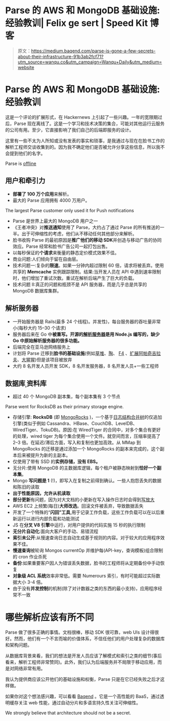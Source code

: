 # Parse 的 AWS 和 MongoDB 基础设施:经验教训| Felix ge sert | Speed Kit 博客

> 原文：<https://medium.baqend.com/parse-is-gone-a-few-secrets-about-their-infrastructure-91b3ab2fcf71?utm_source=wanqu.co&utm_campaign=Wanqu+Daily&utm_medium=website>

# Parse 的 AWS 和 MongoDB 基础设施:经验教训

这是一个评论的扩展形式，在 Hackernews 上引起了一些兴趣。一年的宽限期过后，Parse 现在离线了。这是一个学习和技术决策的集合，可能对其他运行云服务的公司有用。至少，它直接影响了我们自己的后端即服务的设计。

这里有一些不太为人所知或没有发表的事实和琐事，是我通过与现在在脸书工作的解析工程师交谈收集到的。因为我不确定他们是否被允许分享这些信息，所以我不会提到他们的名字。



Parse is [offline](https://status.parse.com/incidents/6mpkbscqw6p9)



## 用户和牵引力

*   **部署了 100 万个应用**来解析。
*   最大的 Parse 应用拥有 4000 万用户。



The largest Parse customer only used it for Push notifications



*   Parse 是世界上最大的 MongoDB 用户之一
*   《王者冲突》对**推送通知**使用了 Parse，大约占了通过 Parse 的所有推送的一半。出于可伸缩性的考虑，他们从不移动任何其他部分来解析。
*   脸书收购 Parse 的最初原因是**推广他们的移动 SDK**并创造与移动广告的协同效应。Parse 经常和脸书广告公司一起打包出售。
*   以每秒保证的**个请求**来衡量的静态定价模式效果不佳。
*   商业问题:人们倾向于留在自由层。
*   技术问题一:复杂的**限速**。如果一分钟内超过限制 60 倍，请求将被丢弃。使用共享的 **Memcache** 实例跟踪限制。结果:当开发人员在 API 中遇到速率限制时，他们增加了重试次数。重试在解析后端产生了巨大的负载。
*   技术问题 II:真正的问题和瓶颈不是 API 服务器，而是几乎总是共享的 MongoDB 数据库集群。

## 解析服务器

*   一开始服务器是 Rails(最多 24 个线程)。并发性)，每台服务器的吞吐量非常小(每秒大约 15–30 个请求)
*   服务器后来在 Go 中**被重写。开源的[解析服务器](https://github.com/ParsePlatform/parse-server)是用 Node.js 编写的，缺少 Go 中原始解析服务器的很多功能。**
*   后端完全在亚马逊网络服务上
*   计划将 Parse 迁移到**脸书的基础设施**(例如[草堆](https://code.facebook.com/posts/685565858139515/needle-in-a-haystack-efficient-storage-of-billions-of-photos/)、[陶](https://www.usenix.org/node/174510)、 [F4](https://www.usenix.org/conference/osdi14/technical-sessions/presentation/muralidhar) 、[扩展阿帕奇吉拉夫](https://www.facebook.com/notes/facebook-engineering/scaling-apache-giraph-to-a-trillion-edges/10151617006153920/)、[大猩猩](http://www.vldb.org/pvldb/vol8/p1816-teller.pdf))但是该项目被放弃
*   大约 8 名开发人员开发 SDK，8 名开发服务器，8 名开发人员+一些工程师

## 数据库ˌ资料库

*   超过 40 个 MongoDB 副本集，每个副本集有 3 个节点



Parse went for RocksDB as their primary storage engine.



*   存储引擎: **RocksDB** (即 [MongoRocks](https://github.com/mongodb-partners/mongo-rocks) )，一个基于[日志结构合并树](https://en.wikipedia.org/wiki/Log-structured_merge-tree)的仅追加引擎(类似于例如 Cassandra、HBase、CouchDB、LevelDB、WiredTiger、TokuDB)。原因:在 WiredTiger 的合同中，对多个集合有更好的处理，wired tiger 为每个集合使用一个文件。就空间而言，压缩率提高了 2–3 倍。在延迟/滞后方面，写入和复制也更加高效。从 MMap 到 MongoRocks 的迁移是通过添加一个 MongoRocks 的副本来完成的，这个副本后来被提升为新的主副本。
*   仅使用了带有 SSD 的**实例存储，没有 EBS。**
*   无分片:使用 MongoDB 的主数据库逻辑，每个租户被静态映射到**恰好一个副本集**。
*   Mongo **写问题是 1** (!)，即写入在复制之前得到确认。一些人抱怨丢失的数据和陈旧的读取
*   **出于性能原因，允许从机读取**
*   **部分更新**有问题，因为对大文档的小更新在写入操作日志时会得到[写放大](https://en.wikipedia.org/wiki/Write_amplification)
*   AWS EC2 上频繁(每日)**大师改选**。回滚文件被丢弃，导致数据丢失
*   开发了一个特殊的“**闪回”工具**,用于记录工作负载，这些工作负载可以在以后重新运行以进行内部负载和功能测试
*   JS 在**分叉 V8 引擎**中运行，对用户提供的代码实施 15 秒的执行限制
*   **无分片自动化**:面向大客户的手动、易错流程
*   **索引未公开**:从慢速查询日志自动生成基于规则的内容。对于较大的应用程序效果不佳。
*   **慢速查询**被轮询 Mongos currentOp 并维护每(API-key，查询模板)组合限制的 cron 作业杀死
*   **备份**:如果重要客户因人为错误丢失数据，脸书的工程师将从定期备份中手动恢复
*   **对象级 ACL 系统**效率非常低。需要 Numerours 索引，有时可能超过实际数据大小 3-4 倍。
*   由于没有**并发控制**的机制(除了对计数器之类的东西的最小支持)，应用程序经常不一致

# 哪些解析应该有所不同

Parse 做了很多正确的事情。文档很棒，移动 SDK 很可靠，web UIs 设计得很好。然而，他们有一个不言而喻的价值体系，不信任他们的用户处理复杂的数据库和架构问题。

从数据库背景来看，我们的想法是开发人员应该了解模式和索引之类的细节(事后看来，解析工程师非常赞同)。此外，我们认为后端服务并不局限于移动应用，而是对网络非常有用。

我认为提供商应该公开他们的基础设施和权衡，Parse 只是在它已经失败之后才这样做。

如果你对这个想法感兴趣，可以看看 [Baqend](https://www.baqend.com/) 。它是一个高性能的 BaaS，通过透明缓存关注 web 性能，通过自动分片和多语言持久性关注可伸缩性。



We strongly believe that architecture should not be a secret.

